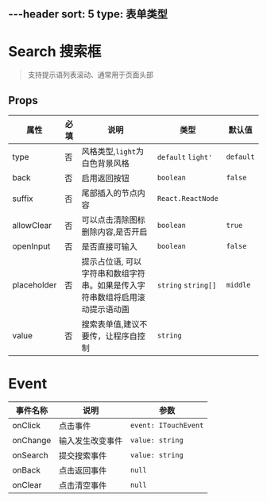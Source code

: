 ---header
sort: 5
type: 表单类型
---
# Search 搜索框
> 支持提示语列表滚动、通常用于页面头部

<demo>


## Props
| 属性 | 必填 | 说明 | 类型 | 默认值 |
| --- | --- | --- | --- | --- |
| type | 否 | 风格类型,`light`为白色背景风格 | `default` `light'` | `default` |
| back | 否 | 启用返回按钮 | `boolean` | `false` |
| suffix | 否 | 尾部插入的节点内容 | `React.ReactNode` | |
| allowClear | 否 | 可以点击清除图标删除内容,是否开启 | `boolean` | `true` |
| openInput | 否 | 是否直接可输入 | `boolean` | `false` |
| placeholder | 否 | 提示占位语, 可以字符串和数组字符串。如果是传入字符串数组将启用滚动提示语动画 | `string` `string[]` | `middle` |
| value | 否 | 搜索表单值,建议不要传，让程序自控制 | `string` |  |

# Event
| 事件名称 | 说明 | 参数 |
| --- | --- | --- |
| onClick | 点击事件 | `event: ITouchEvent` |
| onChange | 输入发生改变事件 | `value: string` |
| onSearch | 提交搜索事件 | `value: string` |
| onBack | 点击返回事件 | `null` |
| onClear | 点击清空事件 | `null` |


